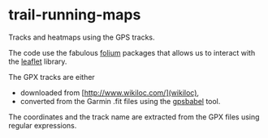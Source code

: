 # trail-running-maps
Tracks and heatmaps using the GPS tracks. 

The code use the fabulous [folium](https://pypi.python.org/pypi/folium) packages that allows us to interact with the [leaflet](http://leafletjs.com/) library.

The GPX tracks are either
* downloaded from [http://www.wikiloc.com/](wikiloc),
* converted from the Garmin .fit files using the [gpsbabel](http://www.gpsbabel.org/) tool.

The coordinates and the track name are extracted from the GPX files using regular expressions.
